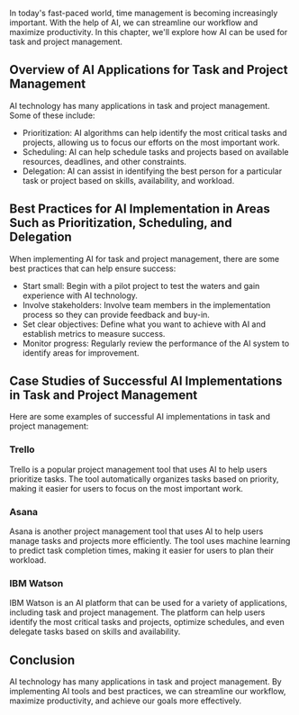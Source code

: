 

In today's fast-paced world, time management is becoming increasingly important. With the help of AI, we can streamline our workflow and maximize productivity. In this chapter, we'll explore how AI can be used for task and project management.

Overview of AI Applications for Task and Project Management
-----------------------------------------------------------

AI technology has many applications in task and project management. Some of these include:

* Prioritization: AI algorithms can help identify the most critical tasks and projects, allowing us to focus our efforts on the most important work.
* Scheduling: AI can help schedule tasks and projects based on available resources, deadlines, and other constraints.
* Delegation: AI can assist in identifying the best person for a particular task or project based on skills, availability, and workload.

Best Practices for AI Implementation in Areas Such as Prioritization, Scheduling, and Delegation
------------------------------------------------------------------------------------------------

When implementing AI for task and project management, there are some best practices that can help ensure success:

* Start small: Begin with a pilot project to test the waters and gain experience with AI technology.
* Involve stakeholders: Involve team members in the implementation process so they can provide feedback and buy-in.
* Set clear objectives: Define what you want to achieve with AI and establish metrics to measure success.
* Monitor progress: Regularly review the performance of the AI system to identify areas for improvement.

Case Studies of Successful AI Implementations in Task and Project Management
----------------------------------------------------------------------------

Here are some examples of successful AI implementations in task and project management:

### Trello

Trello is a popular project management tool that uses AI to help users prioritize tasks. The tool automatically organizes tasks based on priority, making it easier for users to focus on the most important work.

### Asana

Asana is another project management tool that uses AI to help users manage tasks and projects more efficiently. The tool uses machine learning to predict task completion times, making it easier for users to plan their workload.

### IBM Watson

IBM Watson is an AI platform that can be used for a variety of applications, including task and project management. The platform can help users identify the most critical tasks and projects, optimize schedules, and even delegate tasks based on skills and availability.

Conclusion
----------

AI technology has many applications in task and project management. By implementing AI tools and best practices, we can streamline our workflow, maximize productivity, and achieve our goals more effectively.
